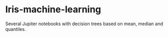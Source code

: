 # Iris-machine-learning
Several Jupiter notebooks with decision trees based on mean, median and quantiles.
